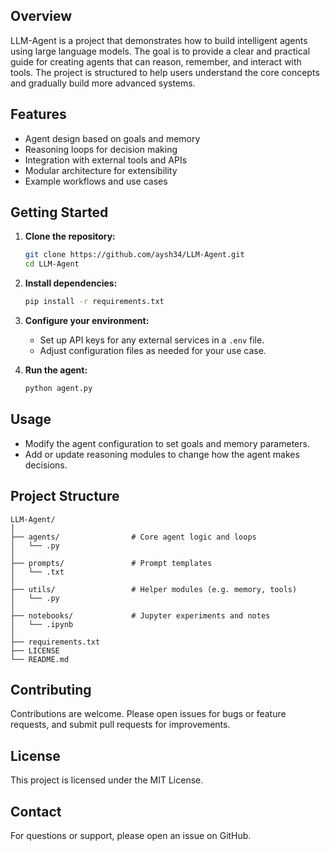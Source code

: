 ## Overview

LLM-Agent is a project that demonstrates how to build intelligent agents using large language models. The goal is to provide a clear and practical guide for creating agents that can reason, remember, and interact with tools. The project is structured to help users understand the core concepts and gradually build more advanced systems.

## Features

- Agent design based on goals and memory
- Reasoning loops for decision making
- Integration with external tools and APIs
- Modular architecture for extensibility
- Example workflows and use cases

## Getting Started

1. **Clone the repository:**
    ```bash
    git clone https://github.com/aysh34/LLM-Agent.git
    cd LLM-Agent
    ```

2. **Install dependencies:**
    ```bash
    pip install -r requirements.txt
    ```

3. **Configure your environment:**
    - Set up API keys for any external services in a `.env` file.
    - Adjust configuration files as needed for your use case.

4. **Run the agent:**
    ```bash
    python agent.py
    ```

## Usage

- Modify the agent configuration to set goals and memory parameters.
- Add or update reasoning modules to change how the agent makes decisions.

## Project Structure

```
LLM-Agent/
│
├── agents/                # Core agent logic and loops
│   └── .py
│
├── prompts/               # Prompt templates
│   └── .txt
│
├── utils/                 # Helper modules (e.g. memory, tools)
│   └── .py
│
├── notebooks/             # Jupyter experiments and notes
│   └── .ipynb
│
├── requirements.txt
├── LICENSE
└── README.md

```

## Contributing

Contributions are welcome. Please open issues for bugs or feature requests, and submit pull requests for improvements.

## License

This project is licensed under the MIT License.

## Contact

For questions or support, please open an issue on GitHub.
